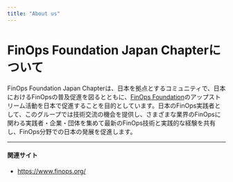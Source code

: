 ```yaml
---
title: "About us"
---
```


# FinOps Foundation Japan Chapterについて

FinOps Foundation Japan Chapterは、日本を拠点とするコミュニティで、日本におけるFinOpsの普及促進を図るとともに、[FinOps Foundation]のアップストリーム活動を日本で促進することを目的としています。日本のFinOps実践者として、このグループでは技術交流の機会を提供し、さまざまな業界のFinOpsに関わる実践者・企業・団体を集めて最新のFinOps技術と実践的な経験を共有し、FinOps分野での日本の発展を促進します。

<!--
- 普及のためのミートアップの開催（4半期に一度程度想定）
- FinOps Foundationの各種コンテンツの日本語化の推進
- FinOps Foundationが日本で開催するイベントの支援
-->

[FinOps Foundation]: https://www.finops.org/

---

#### 関連サイト

- https://www.finops.org/
